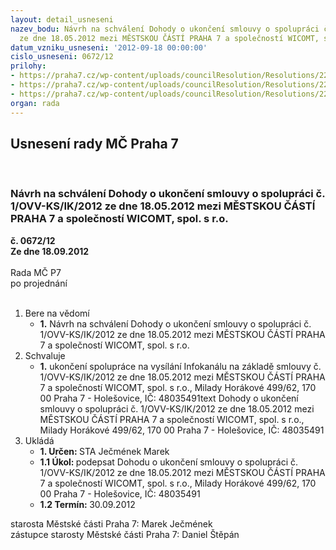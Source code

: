 ```yaml
---
layout: detail_usneseni
nazev_bodu: Návrh na schválení Dohody o ukončení smlouvy o spolupráci č. 1/OVV-KS/IK/2012
  ze dne 18.05.2012 mezi MĚSTSKOU ČÁSTÍ PRAHA 7 a společností WICOMT, spol. s r.o.
datum_vzniku_usneseni: '2012-09-18 00:00:00'
cislo_usneseni: 0672/12
prilohy:
- https://praha7.cz/wp-content/uploads/councilResolution/Resolutions/22518/49-12-smlouva_o_spolupr%c3%a1ci_wicomt.pdf
- https://praha7.cz/wp-content/uploads/councilResolution/Resolutions/22518/49-12-dohoda_o_ukon%c4%8den%c3%ad_spolupr%c3%a1ce_wicomt.pdf
- https://praha7.cz/wp-content/uploads/councilResolution/Resolutions/22518/49-12-%c5%be%c3%a1dost_wicomt.jpg
organ: rada
---
```

<div id="ucUsn_pList" class="usn">
	<span><h2>Usnesení rady MČ Praha 7 </h2>
<br></span><div class="standBody">
<span><h3>Návrh na schválení Dohody o ukončení smlouvy o spolupráci č. 1/OVV-KS/IK/2012 ze dne 18.05.2012 mezi MĚSTSKOU ČÁSTÍ PRAHA 7 a společností WICOMT, spol. s r.o.</h3></span><div class="center">
		<strong>č. 0672/12</strong><br>
	</div>
<div class="center">
		<strong>Ze dne 18.09.2012</strong><br><br>
	</div>Rada MČ P7<br> po projednání<br><br><ol>
<li>Bere na vědomí<ul><li>
<strong>1.</strong> Návrh na schválení Dohody o ukončení smlouvy o spolupráci č. 1/OVV-KS/IK/2012 ze dne 18.05.2012 mezi MĚSTSKOU ČÁSTÍ PRAHA 7 a společností WICOMT, spol. s r.o.</li></ul>
</li>
<li>Schvaluje<ul><li>
<strong>1.</strong> ukončení spolupráce na vysílání Infokanálu na základě smlouvy  č. 1/OVV-KS/IK/2012 ze dne 18.05.2012 mezi MĚSTSKOU ČÁSTÍ PRAHA 7 a společností WICOMT, spol. s r.o., Milady Horákové  499/62, 170 00 Praha 7 - Holešovice, IČ: 48035491text Dohody o ukončení smlouvy o spolupráci č. 1/OVV-KS/IK/2012 ze dne 18.05.2012 mezi MĚSTSKOU ČÁSTÍ PRAHA 7 a společností WICOMT, spol.  s r.o., Milady Horákové  499/62, 170 00 Praha 7 - Holešovice, IČ: 48035491            </li></ul>
</li>
<li>Ukládá<ul>
<li>
<strong>1. Určen: </strong>STA Ječmének Marek</li>
<li>
<strong>1.1 Úkol: </strong>podepsat Dohodu o ukončení smlouvy o spolupráci č. 1/OVV-KS/IK/2012 ze dne 18.05.2012 mezi MĚSTSKOU ČÁSTÍ PRAHA 7 a společností WICOMT, spol. s r.o., Milady Horákové  499/62, 170 00 Praha 7 - Holešovice, IČ: 48035491</li>
<li>
<strong>1.2 Termín: </strong>30.09.2012</li>
</ul>
</li>
</ol>starosta Městské části Praha 7: Marek Ječmének<br>zástupce starosty Městské části Praha 7: Daniel Štěpán 
</div>
</div>